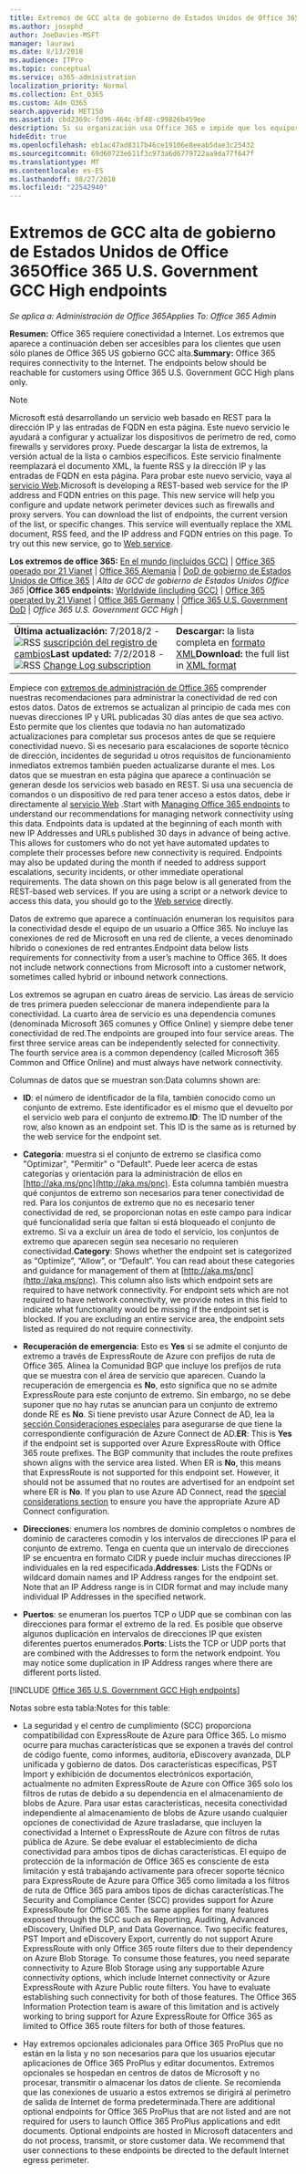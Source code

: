 ```yaml
---
title: Extremos de GCC alta de gobierno de Estados Unidos de Office 365
ms.author: josephd
author: JoeDavies-MSFT
manager: laurawi
ms.date: 8/13/2018
ms.audience: ITPro
ms.topic: conceptual
ms.service: o365-administration
localization_priority: Normal
ms.collection: Ent_O365
ms.custom: Adm_O365
search.appverid: MET150
ms.assetid: cbd2369c-fd96-464c-bf48-c99826b459ee
description: Si su organización usa Office 365 e impide que los equipos de la red que se conectan a Internet, a continuación encontrará los extremos (nombres de dominio completos, puertos, las direcciones URL, IPv4 y IPv6 intervalos de direcciones) que debe incluir en la salida permitir listas para asegurarse de que su los equipos pueden utilizar correctamente Office 365.
hideEdit: true
ms.openlocfilehash: eb1ac47ad8317b46ce19106e8eeab5dae3c25432
ms.sourcegitcommit: 69d60723e611f3c973a6d6779722aa9da77f647f
ms.translationtype: MT
ms.contentlocale: es-ES
ms.lasthandoff: 08/27/2018
ms.locfileid: "22542940"
---
```

# <a name="office-365-us-government-gcc-high-endpoints"></a><span data-ttu-id="983a2-103">Extremos de GCC alta de gobierno de Estados Unidos de Office 365</span><span class="sxs-lookup"><span data-stu-id="983a2-103">Office 365 U.S. Government GCC High endpoints</span></span>

 <span data-ttu-id="983a2-104">*Se aplica a: Administración de Office 365*</span><span class="sxs-lookup"><span data-stu-id="983a2-104">*Applies To: Office 365 Admin*</span></span>

<span data-ttu-id="983a2-p101">**Resumen:** Office 365 requiere conectividad a Internet. Los extremos que aparece a continuación deben ser accesibles para los clientes que usen sólo planes de Office 365 US gobierno GCC alta.</span><span class="sxs-lookup"><span data-stu-id="983a2-p101">**Summary:** Office 365 requires connectivity to the Internet. The endpoints below should be reachable for customers using Office 365 U.S. Government GCC High plans only.</span></span>
  
> [!NOTE]
> <span data-ttu-id="983a2-p102">Microsoft está desarrollando un servicio web basado en REST para la dirección IP y las entradas de FQDN en esta página. Este nuevo servicio le ayudará a configurar y actualizar los dispositivos de perímetro de red, como firewalls y servidores proxy. Puede descargar la lista de extremos, la versión actual de la lista o cambios específicos. Este servicio finalmente reemplazará el documento XML, la fuente RSS y la dirección IP y las entradas de FQDN en esta página. Para probar este nuevo servicio, vaya al [servicio Web](managing-office-365-endpoints.md#webservice).</span><span class="sxs-lookup"><span data-stu-id="983a2-p102">Microsoft is developing a REST-based web service for the IP address and FQDN entries on this page. This new service will help you configure and update network perimeter devices such as firewalls and proxy servers. You can download the list of endpoints, the current version of the list, or specific changes. This service will eventually replace the XML document, RSS feed, and the IP address and FQDN entries on this page. To try out this new service, go to [Web service](managing-office-365-endpoints.md#webservice).</span></span>
  
 <span data-ttu-id="983a2-112">**Los extremos de office 365:** [En el mundo (incluidos GCC)](urls-and-ip-address-ranges.md)  |  [Office 365 operado por 21 Vianet](urls-and-ip-address-ranges-21vianet.md)  | [Office 365 Alemania](office-365-germany-endpoints.md)  | [DoD de gobierno de Estados Unidos de Office 365](office-365-u-s-government-dod-endpoints.md) | *Alta de GCC de gobierno de Estados Unidos Office 365* |</span><span class="sxs-lookup"><span data-stu-id="983a2-112">**Office 365 endpoints:** [Worldwide (including GCC)](urls-and-ip-address-ranges.md) | [Office 365 operated by 21 Vianet](urls-and-ip-address-ranges-21vianet.md)  | [Office 365 Germany](office-365-germany-endpoints.md)  | [Office 365 U.S. Government DoD](office-365-u-s-government-dod-endpoints.md) | *Office 365 U.S. Government GCC High* |</span></span>
  
|||
|:-----|:-----|
|<span data-ttu-id="983a2-113">**Última actualización:** 7/2018/2 - ![RSS](media/5dc6bb29-25db-4f44-9580-77c735492c4b.png) [suscripción del registro de cambios](https://aka.ms/usendpointrss)</span><span class="sxs-lookup"><span data-stu-id="983a2-113">**Last updated:** 7/2/2018 - ![RSS](media/5dc6bb29-25db-4f44-9580-77c735492c4b.png) [Change Log subscription](https://aka.ms/usendpointrss)</span></span> <br/> |<span data-ttu-id="983a2-114">**Descargar:** la lista completa en [formato XML](https://aka.ms/usdefenseendpoints)</span><span class="sxs-lookup"><span data-stu-id="983a2-114">**Download:** the full list in [XML format](https://aka.ms/usdefenseendpoints)</span></span> <br/> |
   
 <span data-ttu-id="983a2-p103">Empiece con [extremos de administración de Office 365](managing-office-365-endpoints.md) comprender nuestras recomendaciones para administrar la conectividad de red con estos datos. Datos de extremos se actualizan al principio de cada mes con nuevas direcciones IP y URL publicadas 30 días antes de que sea activo. Esto permite que los clientes que todavía no han automatizado actualizaciones para completar sus procesos antes de que se requiere conectividad nuevo. Si es necesario para escalaciones de soporte técnico de dirección, incidentes de seguridad u otros requisitos de funcionamiento inmediatos extremos también pueden actualizarse durante el mes. Los datos que se muestran en esta página que aparece a continuación se generan desde los servicios web basado en REST. Si usa una secuencia de comandos o un dispositivo de red para tener acceso a estos datos, debe ir directamente al [servicio Web](managing-office-365-endpoints.md#webservice) .</span><span class="sxs-lookup"><span data-stu-id="983a2-p103">Start with [Managing Office 365 endpoints](managing-office-365-endpoints.md) to understand our recommendations for managing network connectivity using this data. Endpoints data is updated at the beginning of each month with new IP Addresses and URLs published 30 days in advance of being active. This allows for customers who do not yet have automated updates to complete their processes before new connectivity is required. Endpoints may also be updated during the month if needed to address support escalations, security incidents, or other immediate operational requirements. The data shown on this page below is all generated from the REST-based web services. If you are using a script or a network device to access this data, you should go to the [Web service](managing-office-365-endpoints.md#webservice) directly.</span></span>

<span data-ttu-id="983a2-p104">Datos de extremo que aparece a continuación enumeran los requisitos para la conectividad desde el equipo de un usuario a Office 365. No incluye las conexiones de red de Microsoft en una red de cliente, a veces denominado híbrido o conexiones de red entrantes.</span><span class="sxs-lookup"><span data-stu-id="983a2-p104">Endpoint data below lists requirements for connectivity from a user’s machine to Office 365. It does not include network connections from Microsoft into a customer network, sometimes called hybrid or inbound network connections.</span></span>

<span data-ttu-id="983a2-p105">Los extremos se agrupan en cuatro áreas de servicio. Las áreas de servicio de tres primera pueden seleccionar de manera independiente para la conectividad. La cuarto área de servicio es una dependencia comunes (denominada Microsoft 365 comunes y Office Online) y siempre debe tener conectividad de red.</span><span class="sxs-lookup"><span data-stu-id="983a2-p105">The endpoints are grouped into four service areas. The first three service areas can be independently selected for connectivity. The fourth service area is a common dependency (called Microsoft 365 Common and Office Online) and must always have network connectivity.</span></span>

<span data-ttu-id="983a2-126">Columnas de datos que se muestran son:</span><span class="sxs-lookup"><span data-stu-id="983a2-126">Data columns shown are:</span></span>

- <span data-ttu-id="983a2-p106">**ID**: el número de identificador de la fila, también conocido como un conjunto de extremo. Este identificador es el mismo que el devuelto por el servicio web para el conjunto de extremo.</span><span class="sxs-lookup"><span data-stu-id="983a2-p106">**ID**: The ID number of the row, also known as an endpoint set. This ID is the same as is returned by the web service for the endpoint set.</span></span>

- <span data-ttu-id="983a2-p107">**Categoría**: muestra si el conjunto de extremo se clasifica como "Optimizar", "Permitir" o "Default". Puede leer acerca de estas categorías y orientación para la administración de ellos en [http://aka.ms/pnc](http://aka.ms/pnc). Esta columna también muestra qué conjuntos de extremo son necesarios para tener conectividad de red. Para los conjuntos de extremo que no es necesario tener conectividad de red, se proporcionan notas en este campo para indicar qué funcionalidad sería que faltan si está bloqueado el conjunto de extremo. Si va a excluir un área de todo el servicio, los conjuntos de extremo que aparecen según sea necesario no requieren conectividad.</span><span class="sxs-lookup"><span data-stu-id="983a2-p107">**Category**: Shows whether the endpoint set is categorized as “Optimize”, “Allow”, or “Default”. You can read about these categories and guidance for management of them at [http://aka.ms/pnc](http://aka.ms/pnc). This column also lists which endpoint sets are required to have network connectivity. For endpoint sets which are not required to have network connectivity, we provide notes in this field to indicate what functionality would be missing if the endpoint set is blocked. If you are excluding an entire service area, the endpoint sets listed as required do not require connectivity.</span></span>

- <span data-ttu-id="983a2-p108">**Recuperación de emergencia**: Esto es **Yes** si se admite el conjunto de extremo a través de ExpressRoute de Azure con prefijos de ruta de Office 365. Alinea la Comunidad BGP que incluye los prefijos de ruta que se muestra con el área de servicio que aparecen. Cuando la recuperación de emergencia es **No**, esto significa que no se admite ExpressRoute para este conjunto de extremo. Sin embargo, no se debe suponer que no hay rutas se anuncian para un conjunto de extremo donde RE es **No**. Si tiene previsto usar Azure Connect de AD, lea la [sección Consideraciones especiales](https://docs.microsoft.com/azure/active-directory/connect/active-directory-AADconnect-instances#microsoft-azure-government-cloud) para asegurarse de que tiene la correspondiente configuración de Azure Connect de AD.</span><span class="sxs-lookup"><span data-stu-id="983a2-p108">**ER**: This is **Yes** if the endpoint set is supported over Azure ExpressRoute with Office 365 route prefixes. The BGP community that includes the route prefixes shown aligns with the service area listed. When ER is **No**, this means that ExpressRoute is not supported for this endpoint set. However, it should not be assumed that no routes are advertised for an endpoint set where ER is **No**. If you plan to use Azure AD Connect, read the [special considerations section](https://docs.microsoft.com/azure/active-directory/connect/active-directory-AADconnect-instances#microsoft-azure-government-cloud) to ensure you have the appropriate Azure AD Connect configuration.</span></span>

- <span data-ttu-id="983a2-p109">**Direcciones**: enumera los nombres de dominio completos o nombres de dominio de caracteres comodín y los intervalos de direcciones IP para el conjunto de extremo. Tenga en cuenta que un intervalo de direcciones IP se encuentra en formato CIDR y puede incluir muchas direcciones IP individuales en la red especificada.</span><span class="sxs-lookup"><span data-stu-id="983a2-p109">**Addresses**: Lists the FQDNs or wildcard domain names and IP Address ranges for the endpoint set. Note that an IP Address range is in CIDR format and may include many individual IP Addresses in the specified network.</span></span>
 
- <span data-ttu-id="983a2-p110">**Puertos**: se enumeran los puertos TCP o UDP que se combinan con las direcciones para formar el extremo de la red. Es posible que observe algunos duplicación en intervalos de direcciones IP que existen diferentes puertos enumerados.</span><span class="sxs-lookup"><span data-stu-id="983a2-p110">**Ports**: Lists the TCP or UDP ports that are combined with the Addresses to form the network endpoint. You may notice some duplication in IP Address ranges where there are different ports listed.</span></span>
 
[!INCLUDE [Office 365 U.S. Government GCC High endpoints](./includes/office-365-u.s.-government-gcc-high-endpoints.md)]

<span data-ttu-id="983a2-143">Notas sobre esta tabla:</span><span class="sxs-lookup"><span data-stu-id="983a2-143">Notes for this table:</span></span>

- <span data-ttu-id="983a2-p111">La seguridad y el centro de cumplimiento (SCC) proporciona compatibilidad con ExpressRoute de Azure para Office 365. Lo mismo ocurre para muchas características que se exponen a través del control de código fuente, como informes, auditoría, eDiscovery avanzada, DLP unificada y gobierno de datos. Dos características específicas, PST Import y exhibición de documentos electrónicos exportación, actualmente no admiten ExpressRoute de Azure con Office 365 solo los filtros de rutas de debido a su dependencia en el almacenamiento de blobs de Azure. Para usar estas características, necesita conectividad independiente al almacenamiento de blobs de Azure usando cualquier opciones de conectividad de Azure trasladarse, que incluyen la conectividad a Internet o ExpressRoute de Azure con filtros de rutas pública de Azure. Se debe evaluar el establecimiento de dicha conectividad para ambos tipos de dichas características. El equipo de protección de la información de Office 365 es consciente de esta limitación y está trabajando activamente para ofrecer soporte técnico para ExpressRoute de Azure para Office 365 como limitada a los filtros de ruta de Office 365 para ambos tipos de dichas características.</span><span class="sxs-lookup"><span data-stu-id="983a2-p111">The Security and Compliance Center (SCC) provides support for Azure ExpressRoute for Office 365. The same applies for many features exposed through the SCC such as Reporting, Auditing, Advanced eDiscovery, Unified DLP, and Data Governance. Two specific features, PST Import and eDiscovery Export, currently do not support Azure ExpressRoute with only Office 365 route filters due to their dependency on Azure Blob Storage. To consume those features, you need separate connectivity to Azure Blob Storage using any supportable Azure connectivity options, which include Internet connectivity or Azure ExpressRoute with Azure Public route filters. You have to evaluate establishing such connectivity for both of those features. The Office 365 Information Protection team is aware of this limitation and is actively working to bring support for Azure ExpressRoute for Office 365 as limited to Office 365 route filters for both of those features.</span></span>

- <span data-ttu-id="983a2-p112">Hay extremos opcionales adicionales para Office 365 ProPlus que no están en la lista y no son necesarios para que los usuarios ejecutar aplicaciones de Office 365 ProPlus y editar documentos. Extremos opcionales se hospedan en centros de datos de Microsoft y no procesar, transmitir o almacenar los datos de cliente. Se recomienda que las conexiones de usuario a estos extremos se dirigirá al perímetro de salida de Internet de forma predeterminada.</span><span class="sxs-lookup"><span data-stu-id="983a2-p112">There are additional optional endpoints for Office 365 ProPlus that are not listed and are not required for users to launch Office 365 ProPlus applications and edit documents. Optional endpoints are hosted in Microsoft datacenters and do not process, transmit, or store customer data. We recommend that user connections to these endpoints be directed to the default Internet egress perimeter.</span></span>

